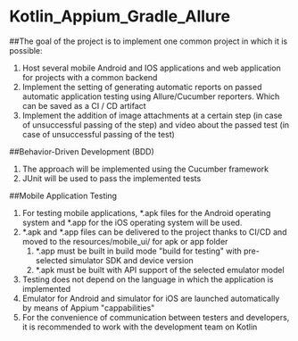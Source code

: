 # Kotlin_Appium_Gradle_Allure

##The goal of the project is to implement one common project in which it is possible:
1. Host several mobile Android and IOS applications and web application for projects with a common backend
2. Implement the setting of generating automatic reports on passed automatic application testing using Allure/Cucumber reporters. Which can be saved as a CI / CD artifact
3. Implement the addition of image attachments at a certain step (in case of unsuccessful passing of the step) and video about the passed test (in case of unsuccessful passing of the test)

##Behavior-Driven Development (BDD)
1. The approach will be implemented using the Cucumber framework
2. JUnit will be used to pass the implemented tests

##Mobile Application Testing
1. For testing mobile applications, *.apk files for the Android operating system and *.app for the iOS operating system will be used.
2. *.apk and *.app files can be delivered to the project thanks to CI/CD and moved to the resources/mobile_ui/ for apk or app folder
   1. *.app must be built in build mode "build for testing" with pre-selected simulator SDK and device version
   2. *.apk must be built with API support of the selected emulator model
3. Testing does not depend on the language in which the application is implemented
4. Emulator for Android and simulator for iOS are launched automatically by means of Appium "cappabilities"
5. For the convenience of communication between testers and developers, it is recommended to work with the development team on Kotlin